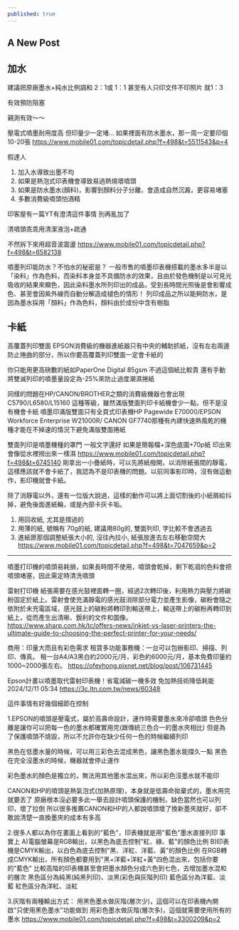 ```yaml
---
published: true
---
```

## A New Post

## 加水
建議把原廠墨水+純水比例調和 2：1或 1：1 甚至有人只印文件不印照片 就1：3

有效預防阻塞

親測有效～～

壓電式噴墨耐用度高
但印量少一定堵...
如果裡面有防水墨水，那一周一定要印個10-20張
  https://www.mobile01.com/topicdetail.php?f=498&t=5511543&p=4
  

假達人

1. 加入水導致出墨不均
2. 如果是熱泡式印表機會導致易過熱燒壞噴頭
3. 如果是防水墨水(顏料)，影響到顏料分子分離，會造成自然沉澱，更容易堵塞
4. 多數消費級噴頭怕酒精

印客屋有一篇YT有澄清這件事情
別再亂加了

清噴頭乖乖用清潔液泡+疏通

不然拆下來用超音波震盪
  https://www.mobile01.com/topicdetail.php?f=498&t=6582138
  
  
噴墨列印能防水？不怕水的秘密是？
一般市售的噴墨印表機搭載的墨水多半是以「染料」作為色料，而染料本身並不具備防水的效果，且由於發色機制是以可見光吸收的結果來顯色，因此染料墨水所列印出的成品，受到長時間光照後是會影響成色、甚至會因紫外線而自動分解造成褪色的情形！
列印成品之所以能夠防水，是因為墨水採用「顏料」作為色料，顏料由於成份中含有樹脂

## 卡紙
高覆蓋列印雙面
EPSON消費級的機器進紙器只有中央的輔助抓紙，沒有左右兩邊防止捲曲的部分，所以你要高覆蓋列印雙面一定會卡紙的

你只能用更高磅數的紙如PaperOne Digital 85gsm 不過這個紙比較貴
還有手動將雙滅列印的噴墨量設定為-25%來防止過度潮濕捲紙

同樣的問題在HP/CANON/BROTHER之類的消費級機器也會出現
C5790/L6580/L15160 這種等級，雖然滿版雙面列印卡紙機會少一點，但不是沒有機會卡紙
噴墨印滿版雙面只有全頁式印表機HP Pagewide E70000/EPSON Workforce Enterprise W21000R/ CANON GF7740那種有內建快速熱風乾的機種才能在不掉速的情況下避免滿版雙面捲紙

雙面列印是噴墨機種的罩門
一般文字還好
如果是簡報檔+深色底圖+70p紙
印出來會像從水裡撈出來一樣濕
  https://www.mobile01.com/topicdetail.php?f=498&t=6745140
剛拿出一小疊紙時，可以先將紙撥開，以消除紙張間的靜電，這樣應該就不會卡紙了，我認為不是印表機的問題。以前同事影印時，沒有做這動作，影印機就會卡紙。

除了消靜電以外，還有一位版大說過，這樣的動作可以將上面切割後的小紙屑給抖掉，避免後面進紙輪，或是內部卡灰卡垢。


1. 用回收紙, 尤其是摺過的
2. 用薄的紙, 號稱有 70g的紙, 建議用80g的, 雙面列印, 字比較不會透過去
3. 進紙匣那個調整紙張大小的, 沒往內拉小, 紙張放進去左右移動空間大
  https://www.mobile01.com/topicdetail.php?f=498&t=7047659&p=2
  
---
噴墨打印機的噴頭易耗損，如果長時間不使用，噴頭會乾掉，剩下乾凅的色料會把噴頭堵塞，因此需定時清洗噴頭

雷射打印機
紙張需要在感光鼓裡面轉一圈，經過2次轉印後，利用熱力與壓力將碳粉固定於紙上。雷射會使充滿靜電的感光鼓消除部分電力並產生影像，碳粉會隨之依附於未充電區域，感光鼓上的碳粉將轉印到輸送帶上，輸送帶上的碳粉再轉印到紙上，從而產生出清晰、銳利的文件和圖像。
  https://www.sharp.com.hk/tc/offers-news/inkjet-vs-laser-printers-the-ultimate-guide-to-choosing-the-perfect-printer-for-your-needs/
  
商用：印量大而且有彩色需求
租賃多功能事務機：一台可以包辦影印、掃描、列印、傳真。
租一台A4/A3黑白約2000元/月，彩色約6000元/月，基本免費印量約1000~2000張左右。
  https://ofeyhong.pixnet.net/blog/post/106731445
  
Epson計畫以噴墨取代雷射印表機！省電減碳一機多效 免加熱技術降低耗能
  2024/12/11 05:34
  https://3c.ltn.com.tw/news/60348
  
  
這件事情有好幾個細節在控制

1.EPSON的噴頭是壓電式，屬於高壽命設計，運作時需要墨水來冷卻噴頭
色色分離是讓你可以把每一色的墨水都確實用完(跟傳統三色合一的墨水夾相比)
但是為了保護噴頭不燒毀，所以不允許你在缺少任何一色的時候繼續列印

黑色在低墨水量的時候，可以用三彩色去混成黑色，讓黑色墨水能撐久一點
黑色在完全沒墨水的時候，機器就會停止運作

彩色墨水的顏色是獨立的，無法用其他墨水混出來，所以彩色沒墨水就不能印

CANON和HP的噴頭是熱氣泡式(加熱原理)，本身就是低壽命拋棄式的，墨水用完就要丟了
原廠根本沒必要多此一舉去設計噴頭保護的機制，缺色當然也可以列印，壞了拉倒
所以很多推薦CANON和HP的人都說噴頭壞了換新墨夾就好，卻不敢說清楚一直換墨夾的成本有多高

2.很多人都以為你在畫面上看到的"藍色"，印表機就是用"藍色"墨水直接列印
事實上
A)電腦螢幕是RGB輸出，以黑色為底去控制"紅、綠、藍"的顏色比例
B)印表機是CMYK輸出，以白色為底去控制"黑、洋紅、洋藍、黃"的顏色比例
在RGB轉成CMYK輸出，所有顏色都要用到"黑+洋藍+洋紅+黃"四色混出來，包括你要的"藍色"
比較高階的印表機甚至會把墨水顏色分成六色到七色，去增加墨水混和的層次
黑色區分為純黑(純黑列印)、淡黑(彩色與灰階列印)
藍色區分為洋藍、淡藍
紅色區分為洋紅、淡紅

3.灰階有兩種輸出方式：
用黑色墨水做灰階(層次少)，這個可以在印表機內開啟"只使用黑色墨水"功能做到
用彩色墨水做灰階(層次多)，這個就需要使用所有的墨水
  https://www.mobile01.com/topicdetail.php?f=498&t=3300209&p=2

